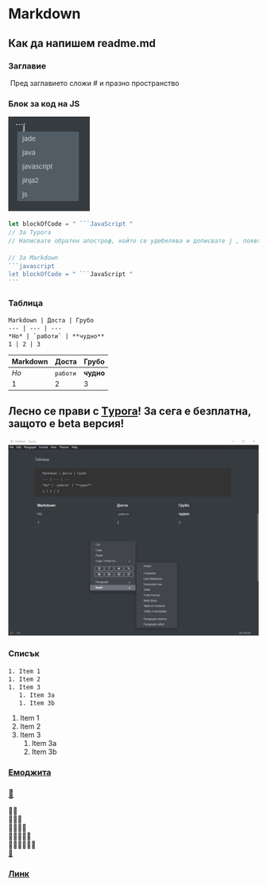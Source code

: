 # Markdown

## Как да напишем readme.md 



### Заглавие

​	Пред заглавието сложи # и празно пространство

### Блок за код на JS


![Блок за код на JS](obratenapostrofjs.jpg)



```javascript
let blockOfCode = " ```JavaScript "
// За Typora 
// Написвате обратен апостроф, който се удебелява и дописвате j , появява се избор, избирате! 

// За Markdown
​```javascript
let blockOfCode = " ```JavaScript "
​```
```



### Таблица

```
Markdown | Доста | Грубо
--- | --- | ---
*Но* | `работи` | **чудно**
1 | 2 | 3
```

Markdown | Доста | Грубо
--- | --- | ---
*Но* | `работи` | **чудно**
1 | 2 | 3

## Лесно се прави с [Тypora](https://typora.io/)! За сега е безплатна, защото е beta версия!

![Лесно се прави с Тypora!](tablica-typora.jpg)


### Списък


```
1. Item 1
1. Item 2
1. Item 3
   1. Item 3a
   1. Item 3b

```

1. Item 1
1. Item 2
1. Item 3
   1. Item 3a
   1. Item 3b

### [Емоджита](https://emojipedia.org/objects/)  
### [🦠](https://emojipedia.org/microbe/)  
🦠🦠  
🦠🦠🦠  
🦠🦠🦠🦠  
🦠🦠🦠🦠🦠  
🦠🦠🦠🦠🦠🦠  
[🧫](https://emojipedia.org/petri-dish/)  

### [Линк](https://github.com/vvpetkov/Markdown.git)  
